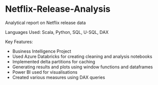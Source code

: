 # Netflix-Release-Analysis
Analytical report on Netflix release data

Languages Used:
  Scala, Python, SQL, U-SQL, DAX

Key Features:
 - Business Intelligence Project
 - Used Azure Databricks for creating cleaning and analysis notebooks
 - Implemented delta partitions for caching
 - Generating results and plots using window functions and dataframes
 - Power BI used for visualisations
 - Created various measures using DAX queries
